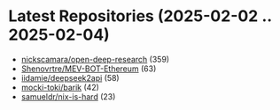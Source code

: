 # Latest Repositories (2025-02-02 .. 2025-02-04)

- [nickscamara/open-deep-research](https://github.com/nickscamara/open-deep-research) (359)
- [Shenovrtre/MEV-BOT-Ethereum](https://github.com/Shenovrtre/MEV-BOT-Ethereum) (63)
- [iidamie/deepseek2api](https://github.com/iidamie/deepseek2api) (58)
- [mocki-toki/barik](https://github.com/mocki-toki/barik) (42)
- [samueldr/nix-is-hard](https://github.com/samueldr/nix-is-hard) (23)

